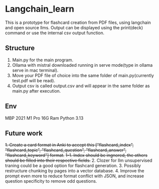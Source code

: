 # Langchain_learn
This is a prototype for flashcard creation from PDF files, using langchain and open source llms. Output can be displayed using the print(deck) command or use the internal csv output function.

## Structure
1. Main.py for the main program.
2. Ollama with mistral downloaded running in serve mode(type in ollama serve in mac terminal).
3. Move your PDF file of choice into the same folder of main.py(currently test.pdf will be read).
4. Output csv is called output.csv and will appear in the same folder as main.py after execution.

## Env
MBP 2021 M1 Pro 16G Ram
Python 3.13

## Future work
~~1. Create a card format in Anki to accept this ["flashcard_index", "flashcard_topic", "flashcard_question", "flashcard_answer", "flashcard_keyword"] format.~~
~~1-1. Index should be ingnored, the others should be filled into their respective fields.~~
2. Clozer for llm unsupervised traning could be a good option for flashcard generation.
3. Possibly restructure chunking by pages into a vector database.
4. Improve the prompt even more to reduce format conflict with JSON, and increase question specificity to remove odd questions.
